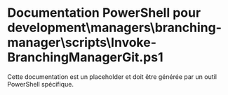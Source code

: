 # Documentation PowerShell pour development\managers\branching-manager\scripts\Invoke-BranchingManagerGit.ps1

Cette documentation est un placeholder et doit être générée par un outil PowerShell spécifique.
